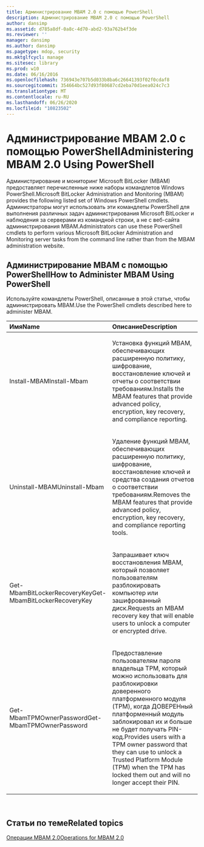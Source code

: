 ```yaml
---
title: Администрирование MBAM 2.0 с помощью PowerShell
description: Администрирование MBAM 2.0 с помощью PowerShell
author: dansimp
ms.assetid: d785a8df-0a8c-4d70-abd2-93a762b4f3de
ms.reviewer: ''
manager: dansimp
ms.author: dansimp
ms.pagetype: mdop, security
ms.mktglfcycl: manage
ms.sitesec: library
ms.prod: w10
ms.date: 06/16/2016
ms.openlocfilehash: 736943e707b5d033b8ba6c26641393f02f0cdaf8
ms.sourcegitcommit: 354664bc527d93f80687cd2eba70d1eea024c7c3
ms.translationtype: MT
ms.contentlocale: ru-RU
ms.lasthandoff: 06/26/2020
ms.locfileid: "10823502"
---
```

# <span data-ttu-id="e52bf-103">Администрирование MBAM 2.0 с помощью PowerShell</span><span class="sxs-lookup"><span data-stu-id="e52bf-103">Administering MBAM 2.0 Using PowerShell</span></span>


<span data-ttu-id="e52bf-104">Администрирование и мониторинг Microsoft BitLocker (MBAM) предоставляет перечисленные ниже наборы командлетов Windows PowerShell.</span><span class="sxs-lookup"><span data-stu-id="e52bf-104">Microsoft BitLocker Administration and Monitoring (MBAM) provides the following listed set of Windows PowerShell cmdlets.</span></span> <span data-ttu-id="e52bf-105">Администраторы могут использовать эти командлеты PowerShell для выполнения различных задач администрирования Microsoft BitLocker и наблюдения за серверами из командной строки, а не с веб-сайта администрирования MBAM.</span><span class="sxs-lookup"><span data-stu-id="e52bf-105">Administrators can use these PowerShell cmdlets to perform various Microsoft BitLocker Administration and Monitoring server tasks from the command line rather than from the MBAM administration website.</span></span>

## <span data-ttu-id="e52bf-106">Администрирование MBAM с помощью PowerShell</span><span class="sxs-lookup"><span data-stu-id="e52bf-106">How to Administer MBAM Using PowerShell</span></span>


<span data-ttu-id="e52bf-107">Используйте командлеты PowerShell, описанные в этой статье, чтобы администрировать MBAM.</span><span class="sxs-lookup"><span data-stu-id="e52bf-107">Use the PowerShell cmdlets described here to administer MBAM.</span></span>

<table>
<colgroup>
<col width="50%" />
<col width="50%" />
</colgroup>
<thead>
<tr class="header">
<th align="left"><span data-ttu-id="e52bf-108">Имя</span><span class="sxs-lookup"><span data-stu-id="e52bf-108">Name</span></span></th>
<th align="left"><span data-ttu-id="e52bf-109">Описание</span><span class="sxs-lookup"><span data-stu-id="e52bf-109">Description</span></span></th>
</tr>
</thead>
<tbody>
<tr class="odd">
<td align="left"><p><span data-ttu-id="e52bf-110">Install-MBAM</span><span class="sxs-lookup"><span data-stu-id="e52bf-110">Install-Mbam</span></span></p></td>
<td align="left"><p><span data-ttu-id="e52bf-111">Установка функций MBAM, обеспечивающих расширенную политику, шифрование, восстановление ключей и отчеты о соответствии требованиям.</span><span class="sxs-lookup"><span data-stu-id="e52bf-111">Installs the MBAM features that provide advanced policy, encryption, key recovery, and compliance reporting.</span></span></p></td>
</tr>
<tr class="even">
<td align="left"><p><span data-ttu-id="e52bf-112">Uninstall-MBAM</span><span class="sxs-lookup"><span data-stu-id="e52bf-112">Uninstall-Mbam</span></span></p></td>
<td align="left"><p><span data-ttu-id="e52bf-113">Удаление функций MBAM, обеспечивающих расширенную политику, шифрование, восстановление ключей и средства создания отчетов о соответствии требованиям.</span><span class="sxs-lookup"><span data-stu-id="e52bf-113">Removes the MBAM features that provide advanced policy, encryption, key recovery, and compliance reporting tools.</span></span></p></td>
</tr>
<tr class="odd">
<td align="left"><p><span data-ttu-id="e52bf-114">Get-MbamBitLockerRecoveryKey</span><span class="sxs-lookup"><span data-stu-id="e52bf-114">Get-MbamBitLockerRecoveryKey</span></span></p></td>
<td align="left"><p><span data-ttu-id="e52bf-115">Запрашивает ключ восстановления MBAM, который позволяет пользователям разблокировать компьютер или зашифрованный диск.</span><span class="sxs-lookup"><span data-stu-id="e52bf-115">Requests an MBAM recovery key that will enable users to unlock a computer or encrypted drive.</span></span></p></td>
</tr>
<tr class="even">
<td align="left"><p><span data-ttu-id="e52bf-116">Get-MbamTPMOwnerPassword</span><span class="sxs-lookup"><span data-stu-id="e52bf-116">Get-MbamTPMOwnerPassword</span></span></p></td>
<td align="left"><p><span data-ttu-id="e52bf-117">Предоставление пользователям пароля владельца TPM, который можно использовать для разблокировки доверенного платформенного модуля (TPM), когда ДОВЕРЕНный платформенный модуль заблокировал их и больше не будет получать PIN-код.</span><span class="sxs-lookup"><span data-stu-id="e52bf-117">Provides users with a TPM owner password that they can use to unlock a Trusted Platform Module (TPM) when the TPM has locked them out and will no longer accept their PIN.</span></span></p></td>
</tr>
</tbody>
</table>

 

## <span data-ttu-id="e52bf-118">Статьи по теме</span><span class="sxs-lookup"><span data-stu-id="e52bf-118">Related topics</span></span>


[<span data-ttu-id="e52bf-119">Операции MBAM 2.0</span><span class="sxs-lookup"><span data-stu-id="e52bf-119">Operations for MBAM 2.0</span></span>](operations-for-mbam-20-mbam-2.md)

 

 





